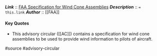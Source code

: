 ***Link***      :: [FAA Specification for Wind Cone Assemblies](https://www.faa.gov/documentLibrary/media/Advisory_Circular/150-5345-27F-Wind-Cone.pdf)
***Description***      :: `= this.link`
***Author*** :: [[FAA]]

#### Key Quotes
* This advisory circular ([[AC]]) contains a specification for wind cone assemblies to be used to provide wind information to pilots of aircraft.

#source #advisory-circular 